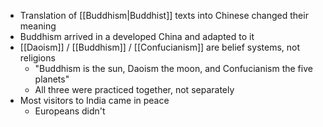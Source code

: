 - Translation of [[Buddhism|Buddhist]] texts into Chinese changed their meaning
- Buddhism arrived in a developed China and adapted to it
- [[Daoism]] / [[Buddhism]] / [[Confucianism]] are belief systems, not religions
	- "Buddhism is the sun, Daoism the moon, and Confucianism the five planets"
	- All three were practiced together, not separately
- Most visitors to India came in peace
	- Europeans didn't
